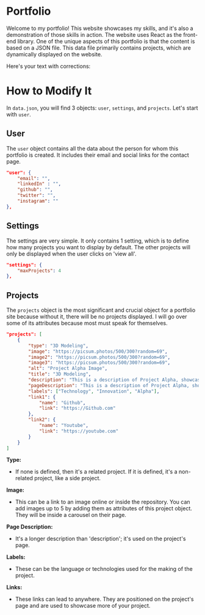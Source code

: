 # Portfolio
Welcome to my portfolio! This website showcases my skills, and it's also a demonstration of those skills in action. The website uses React as the front-end library. One of the unique aspects of this portfolio is that the content is based on a JSON file. This data file primarily contains projects, which are dynamically displayed on the website.

Here's your text with corrections:

# How to Modify It
In `data.json`, you will find 3 objects: `user`, `settings`, and `projects`. Let's start with `user`.

## User
The `user` object contains all the data about the person for whom this portfolio is created. It includes their email and social links for the contact page.
```json
"user": {
    "email": "",
    "linkedIn" : "",
    "github": "",
    "twitter": "",
    "instagram": ""
},
```

## Settings
The settings are very simple. It only contains 1 setting, which is to define how many projects you want to display by default. The other projects will only be displayed when the user clicks on 'view all'.
```json
"settings": {
    "maxProjects": 4
},
```

## Projects
The `projects` object is the most significant and crucial object for a portfolio site because without it, there will be no projects displayed. I will go over some of its attributes because most must speak for themselves.
```json
"projects": [
    {
        "type": "3D Modeling",
        "image": "https://picsum.photos/500/300?random=69",
        "image2": "https://picsum.photos/500/300?random=69",
        "image3": "https://picsum.photos/500/300?random=69",
        "alt": "Project Alpha Image",
        "title": "3D Modeling",
        "description": "This is a description of Project Alpha, showcasing innovative approaches to problem-solving in technology.",
        "pageDescription": "This is a description of Project Alpha, showcasing innovative approaches to problem-solving in technology. This is a description of Project Alpha, showcasing innovative approaches to problem-solving in technology.",
        "labels": ["Technology", "Innovation", "Alpha"],
        "link1": {
            "name": "Github",
            "link": "https://Github.com"
        },
        "link2": {
            "name": "Youtube",
            "link": "https://youtube.com"
        }
    }
]
```
**Type:**
- If none is defined, then it's a related project. If it is defined, it's a non-related project, like a side project.

**Image:**
- This can be a link to an image online or inside the repository. You can add images up to 5 by adding them as attributes of this project object. They will be inside a carousel on their page.

**Page Description:**
- It's a longer description than 'description'; it's used on the project's page.

**Labels:**
- These can be the language or technologies used for the making of the project.

**Links:**
- These links can lead to anywhere. They are positioned on the project's page and are used to showcase more of your project.
